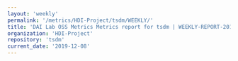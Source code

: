 ```yaml
---
layout: 'weekly'
permalink: '/metrics/HDI-Project/tsdm/WEEKLY/'
title: 'DAI Lab OSS Metrics Metrics report for tsdm | WEEKLY-REPORT-2019-12-08'
organization: 'HDI-Project'
repository: 'tsdm'
current_date: '2019-12-08'
---
```

